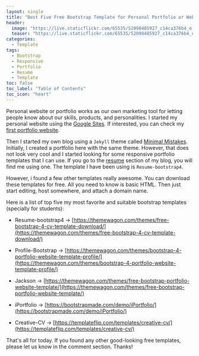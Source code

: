 ```yaml
---
layout: single
title: "Best Five Free Bootstrap Template for Personal Portfolio or Website"
header:
  image: "https://live.staticflickr.com/65535/52098485927_c14ca376b4_o.png"
  teaser: "https://live.staticflickr.com/65535/52098485927_c14ca376b4_o.png"
categories:
  - Template
tags:
  - Bootstrap
  - Responsive
  - Portfolio
  - Resume
  - Template
toc: false
toc_label: "Table of Contents"
toc_icon: "heart"
---
```



Personal website or portfolio works as our own marketing tool for letting people know about our skills, products, and personalities. I started my personal website using the [Google Sites](https://sites.google.com/new). If interested, you can check my [first portfolio website](https://www.shantoroy.me).

Then I started my own blog using a `Jekyll` theme called [Minimal Mistakes](https://mmistakes.github.io/minimal-mistakes/). Initially, I created a portfolio here with the same theme. However, that does not look very cool and I started looking for some responsive portfolio templates that I can use. If you go to the [resume](https://shantoroy.com/resume/) section of my blog, you will find me using one. The template I have been using is `Resume-bootstrap4`.

However, i found a few other templates really awesome. You can download these templates for free. All you need to know is basic HTML. Then just start editing, host somewhere, and attach a domain name.

Here is a list of top five my most favorite and suitable bootstrap templates (specially for students):

* Resume-bootstrap4 $\rightarrow$
[https://themewagon.com/themes/free-bootstrap-4-cv-template-download/](https://themewagon.com/themes/free-bootstrap-4-cv-template-download/)

* Profile-Bootstrap $\rightarrow$
[https://themewagon.com/themes/bootstrap-4-portfolio-website-template-profile/](https://themewagon.com/themes/bootstrap-4-portfolio-website-template-profile/)

* Jackson $\rightarrow$
[https://themewagon.com/themes/free-bootstrap-portfolio-website-template/](https://themewagon.com/themes/free-bootstrap-portfolio-website-template/)

* iPortfolio $\rightarrow$
[https://bootstrapmade.com/demo/iPortfolio/](https://bootstrapmade.com/demo/iPortfolio/)

* Creative-CV $\rightarrow$
[https://templateflip.com/templates/creative-cv/](https://templateflip.com/templates/creative-cv/)

That's all for today. If you found any other good-looking free templates, please let us know in the comment section. Thanks! 
<!--stackedit_data:
eyJoaXN0b3J5IjpbLTEzMzg0MTYxNiwxNzQ4NDgyMjI3LC0xMD
c4MDQ4NjgyXX0=
-->
